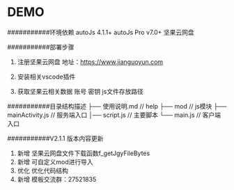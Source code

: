 DEMO
===========================

###########环境依赖
autoJs 4.1.1+
autoJs Pro v7.0+
坚果云网盘

###########部署步骤
1. 注册坚果云网盘
    地址：https://www.jianguoyun.com

2. 安装相关vscode插件

3. 获取坚果云相关数据
    账号
    密钥
    js文件存放路径


###########目录结构描述
├── 使用说明.md                   // help
├── mod                         // js模块
├── mainActivity.js             // 服务端入口
│── script.js                   // 主要脚本
└── main.js                     // 客户端入口

###########V2.1.1 版本内容更新
1. 新增     坚果云网盘文件下载函数f_getJgyFileBytes
2. 新增     可自定义mod进行导入
3. 优化     优化代码结构
4. 新增     模板交流群：27521835
